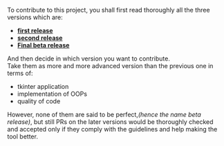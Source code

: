 To contribute to this project, you shall first read thoroughly all the three versions which are:  
* **[first release](https://github.com/Tanmay-901/test-case-generator/tree/master/first_release)**  
* **[second release](https://github.com/Tanmay-901/test-case-generator/tree/master/second_release)**  
* **[Final beta release](https://github.com/Tanmay-901/test-case-generator/blob/master/test_case.py)**  

And then decide in which version you want to contribute.  
Take them as more and more advanced version than the previous one in terms of:
* tkinter application  
* implementation of OOPs  
* quality of code  

However, none of them are said to be perfect,_(hence the name beta release)_, but still PRs on the later versions would be thoroughly checked and 
accepted only if they comply with the guidelines and help making the tool better.
